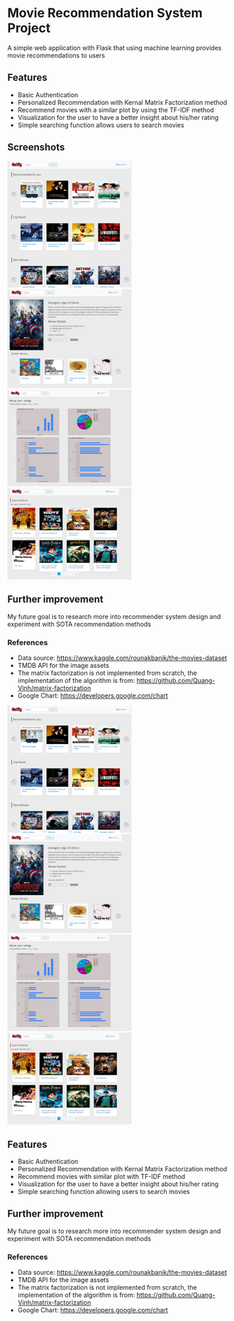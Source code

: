 # Movie Recommendation System Project

A simple web application with Flask that using machine learning provides movie recommendations to users

## Features

- Basic Authentication
- Personalized Recommendation with Kernal Matrix Factorization method
- Recommend movies with a similar plot by using the TF-IDF method
- Visualization for the user to have a better insight about his/her rating
- Simple searching function allows users to search movies


## Screenshots

<p float="left">
  <img src="img/homepage_logged_in.png" width="280" /> 
  <img src="img/movieDetails.png" width="280" />
  <img src="img/Visualization.png" width="280" />
  <img src="img/search.png" width="280" />
</p>

## Further improvement

My future goal is to research more into recommender system design and experiment with SOTA recommendation methods

### References

- Data source: https://www.kaggle.com/rounakbanik/the-movies-dataset
- TMDB API for the image assets
- The matrix factorization is not implemented from scratch, the implementation of the algorithm is from: https://github.com/Quang-Vinh/matrix-factorization
- Google Chart: https://developers.google.com/chart


<p float="left">
  <img src="img/homepage_logged_in.png" width="280" /> 
  <img src="img/movieDetails.png" width="280" />
  <img src="img/Visualization.png" width="280" />
  <img src="img/search.png" width="280" />
</p>

## Features

- Basic Authentication
- Personalized Recommendation with Kernal Matrix Factorization method
- Recommend movies with similar plot with TF-IDF method
- Visualization for the user to have a better insight about his/her rating
- Simple searching function allowing users to search movies

## Further improvement

My future goal is to research more into recommender system design and experiment with SOTA recommendation methods

### References

- Data source: https://www.kaggle.com/rounakbanik/the-movies-dataset
- TMDB API for the image assets
- The matrix factorization is not implemented from scratch, the implementation of the algorithm is from: https://github.com/Quang-Vinh/matrix-factorization
- Google Chart: https://developers.google.com/chart
